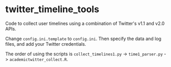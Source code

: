 # twitter_timeline_tools
Code to collect user timelines using a combination of Twitter's v1.1 and v2.0 APIs.

Change `config.ini.template` to `config.ini`. Then specify the data and log files, and add your Twitter credentials.

The order of using the scripts is `collect_timelines1.py` -> `time1_parser.py` -> `academictwitter_collect.R`.
